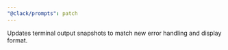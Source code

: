 ```yaml
---
"@clack/prompts": patch
---
```


Updates terminal output snapshots to match new error handling and display format.
